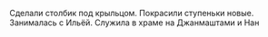 Сделали столбик под крыльцом. Покрасили ступеньки новые. Занималась с Ильёй. Служила в храме на Джанмаштами и Нан